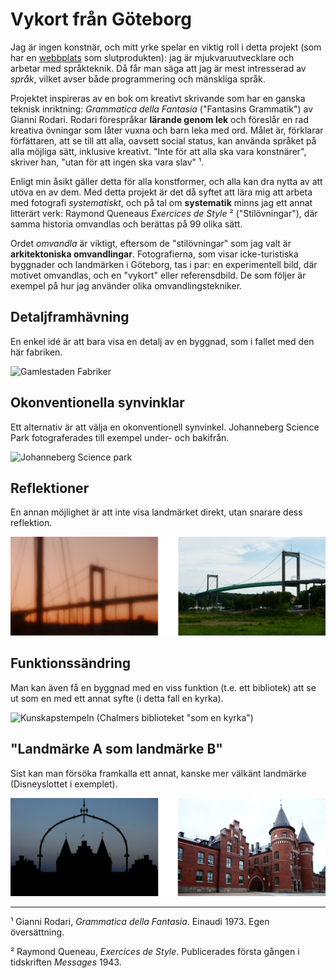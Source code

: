 # Vykort från Göteborg

Jag är ingen konstnär, och mitt yrke spelar en viktig roll i detta projekt (som har en [webbplats](harisont.github.io/postcards-from-gothenburg/) som slutprodukten): jag är mjukvaruutvecklare och arbetar med språkteknik. Då får man säga att jag är mest intresserad av _språk_, vilket avser både programmering och mänskliga språk. 

Projektet inspireras av en bok om kreativt skrivande som har en ganska teknisk inriktning: _Grammatica della Fantasia_ ("Fantasins Grammatik") av Gianni Rodari. Rodari förespråkar __lärande genom lek__ och föreslår en rad kreativa övningar som låter vuxna och barn leka med ord. Målet är, förklarar förfättaren, att se till att alla, oavsett social status, kan använda språket på alla möjliga sätt, inklusive kreativt. "Inte för att alla ska vara konstnärer", skriver han, "utan för att ingen ska vara slav" ¹.

Enligt min åsikt gäller detta för alla konstformer, och alla kan dra nytta av att utöva en av dem. Med detta projekt är det då syftet att lära mig att arbeta med fotografi _systematiskt_, och på tal om __systematik__ minns jag ett annat litterärt verk: Raymond Queneaus _Exercices de Style_ ² ("Stilövningar"), där samma historia omvandlas och berättas på 99 olika sätt. 

Ordet _omvandla_ är viktigt, eftersom de "stilövningar" som jag valt är __arkitektoniska omvandlingar__. Fotografierna, som visar icke-turistiska byggnader och landmärken i Göteborg, tas i par: en experimentell bild, där motivet omvandlas, och en "vykort" eller referensdbild. De som följer är exempel på hur jag använder olika omvandlingstekniker.

## Detaljframhävning
En enkel idé är att bara visa en detalj av en byggnad, som i fallet med den här fabriken.

![Gamlestaden Fabriker](../figures/details.png)

## Okonventionella synvinklar
Ett alternativ är att välja en okonventionell synvinkel. Johanneberg Science Park fotograferades till exempel under- och bakifrån.

![Johanneberg Science park](../figures/viewpoints.png)

## Reflektioner
En annan möjlighet är att inte visa landmärket direkt, utan snarare dess reflektion.

![Älvborgsbron (reflektion på en porthål)](../figures/reflections.png)
## Funktionssändring
Man kan även få en byggnad med en viss funktion (t.e. ett bibliotek) att se ut som en med ett annat syfte (i detta fall en kyrka).

![Kunskapstempeln (Chalmers biblioteket "som en kyrka")](../figures/other-func.png)

## "Landmärke A som landmärke B"
Sist kan man försöka framkalla ett annat, kanske mer välkänt landmärke (Disneyslottet i exemplet).

![Kvibergs kasermer "som Disneyslottet"](../figures/other-landmark.png)

---

¹ Gianni Rodari, _Grammatica della Fantasia_. Einaudi 1973. Egen översättning.

² Raymond Queneau, _Exercices de Style_. Publicerades första gången i tidskriften _Messages_ 1943. 